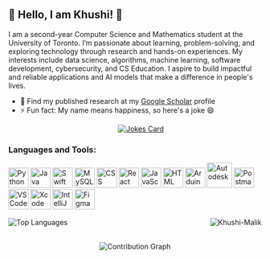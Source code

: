 ##  🦋 Hello, I am Khushi! 🦋

<!--
**Khushi-Malik/Khushi-Malik** is a ✨ _special_ ✨ repository because its `README.md` (this file) appears on your GitHub profile.

Here are some ideas to get you started:

- 🔭 I’m currently working on ...
- 🌱 I’m currently learning ...
- 👯 I’m looking to collaborate on ...
- 🤔 I’m looking for help with ...
- 💬 Ask me about ...
- 📫 How to reach me: ...
- 😄 Pronouns: ...
- ⚡ Fun fact: ...
-->
<!--
<p align="center">
  <img src="https://readme-typing-svg.herokuapp.com?font=Fira+Code&size=25&pause=1000&color=FF5733&width=435&lines=Welcome+to+my+GitHub+profile." alt="Typing Animation" />
</p>
-->
<!--
<p align="right">
  <img src="https://komarev.com/ghpvc/?username=Khushi-Malik&label=Profile%20Views&color=ebb434&style=for-the-badge" alt="Profile Views" width="100" height="20" />
</p>
-->

I am a second-year Computer Science and Mathematics student at the University of Toronto. I’m passionate about learning, problem-solving, and exploring technology through research and hands-on experiences. My interests include data science, algorithms, machine learning, software development, cybersecurity, and CS Education. I aspire to build impactful and reliable applications and AI models that make a difference in people's lives.

- 📑 Find my published research at my <a href="https://scholar.google.com/citations?user=o8zvj34AAAAJ&hl=en">Google Scholar</a> profile
- ⚡ Fun fact: My name means happiness, so here's a joke 😄
  <p align="center">
  <a href="https://github.com/khushi-malik/"><img src="https://readme-jokes.vercel.app/api" alt="Jokes Card" /></a>
  </p> 
<p align="left">
</p>
<h3 align="left">Languages and Tools:</h3>
<p align="left">
  <img src="https://cdn.jsdelivr.net/gh/devicons/devicon/icons/python/python-original.svg" alt="Python" width="40" height="40"/> 
  <img src="https://cdn.jsdelivr.net/gh/devicons/devicon/icons/java/java-original.svg" alt="Java" width="40" height="40"/> 
  <img src="https://cdn.jsdelivr.net/gh/devicons/devicon/icons/swift/swift-original.svg" alt="Swift" width="40" height="40"/> 
  <img src="https://cdn.jsdelivr.net/gh/devicons/devicon/icons/mysql/mysql-original.svg" alt="MySQL" width="40" height="40"/>
  <img src="https://cdn.jsdelivr.net/gh/devicons/devicon/icons/css3/css3-original.svg" alt="CSS" width="40" height="40"/> 
  <img src="https://cdn.jsdelivr.net/gh/devicons/devicon/icons/react/react-original.svg" alt="React" width="40" height="40"/> 
  <img src="https://cdn.jsdelivr.net/gh/devicons/devicon/icons/javascript/javascript-original.svg" alt="JavaScript" width="40" height="40"/>
  <img src="https://cdn.jsdelivr.net/gh/devicons/devicon/icons/html5/html5-original.svg" alt="HTML" width="40" height="40"/>
  <!-- Custom icons for Autodesk and Arduino -->
  <img src="https://cdn.jsdelivr.net/gh/devicons/devicon/icons/arduino/arduino-original.svg" alt="Arduino" width="40" height="40"/> 
  <img src="https://brand.autodesk.com/app/uploads/2021/04/symbol-1.svg" alt="Autodesk" width="50" height="50"/>
  <!-- Additional Tools -->
  <img src="https://cdn.jsdelivr.net/gh/devicons/devicon/icons/postgresql/postgresql-original.svg" alt="Postman" width="40" height="40"/>
  <img src="https://cdn.jsdelivr.net/gh/devicons/devicon/icons/vscode/vscode-original.svg" alt="VS Code" width="40" height="40"/>
  <img src="https://cdn.jsdelivr.net/gh/devicons/devicon/icons/xcode/xcode-original.svg" alt="Xcode" width="40" height="40"/>
  <img src="https://cdn.jsdelivr.net/gh/devicons/devicon/icons/intellij/intellij-original.svg" alt="IntelliJ" width="40" height="40"/>
  <img src="https://cdn.jsdelivr.net/gh/devicons/devicon/icons/figma/figma-original.svg" alt="Figma" width="40" height="40"/>
</p>

<p><img align="left" src="https://github-readme-stats.vercel.app/api/top-langs/?username=Khushi-Malik&count=10" alt="Top Languages"/></p>
<p><img align="right" src="https://github-readme-streak-stats.herokuapp.com/?user=Khushi-Malik&" alt="Khushi-Malik" /></p>

<!--
<p><img align="right" src="https://github-contribution-stats.vercel.app/api/?username=Khushi-Malik" alt="Contribution Graph"/></p>
-->
<br><br>

<p align="center">
  <img src="https://github-readme-activity-graph.vercel.app/graph?username=Khushi-Malik&theme=github" alt="Contribution Graph"/>
</p>



